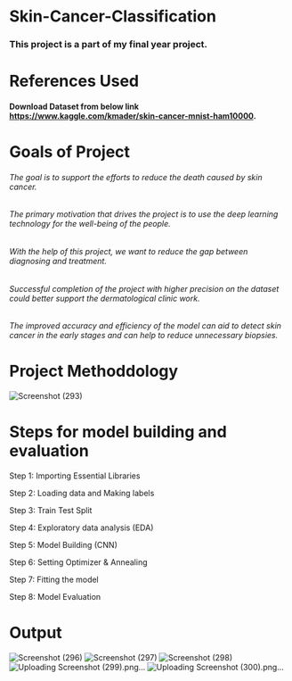 # Skin-Cancer-Classification

### This project is a part of my final year project.

# References Used
#### Download Dataset from below link  https://www.kaggle.com/kmader/skin-cancer-mnist-ham10000.


# Goals of Project
###### The goal is to support the efforts to reduce the death caused by skin cancer. 
###### The primary motivation that drives the project is to use the deep learning technology for the well-being of the people.
###### With the help of this project, we want to reduce the gap between diagnosing and treatment.
###### Successful completion of the project with higher precision on the dataset could better support the dermatological clinic work.
###### The improved accuracy and efficiency of the model can aid to detect skin cancer in the early stages and can help to reduce unnecessary biopsies.

# Project Methoddology

![Screenshot (293)](https://github.com/Shradd20/Skin-Cancer-Classification/assets/68496510/f3a848f2-afff-478a-b6cb-a37537d09256)

# Steps for model building and evaluation
Step 1: Importing Essential Libraries

Step 2: Loading data and Making labels

Step 3: Train Test Split

Step 4: Exploratory data analysis (EDA)

Step 5: Model Building (CNN)

Step 6: Setting Optimizer & Annealing

Step 7: Fitting the model

Step 8: Model Evaluation

# Output
![Screenshot (296)](https://github.com/Shradd20/Skin-Cancer-Classification/assets/68496510/131d1479-dfe8-4d61-a8e8-03e8a92e7dbf)
![Screenshot (297)](https://github.com/Shradd20/Skin-Cancer-Classification/assets/68496510/59b3de61-76c0-4d6d-b873-6674fb40d615)
![Screenshot (298)](https://github.com/Shradd20/Skin-Cancer-Classification/assets/68496510/218b8bd9-526f-4380-870f-ccfa56645c25)
![Uploading Screenshot (299).png…]()
![Uploading Screenshot (300).png…]()




